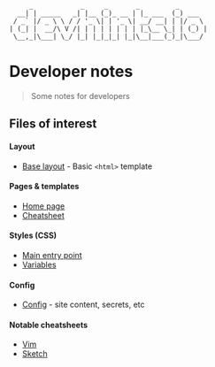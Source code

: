 ```
     _            _     _       _         _
  __| | _____   _| |__ (_)_ __ | |_ ___  (_) ___
 / _` |/ _ \ \ / / '_ \| | '_ \| __/ __| | |/ _ \
| (_| |  __/\ V /| | | | | | | | |_\__ \_| | (_) |
 \__,_|\___| \_/ |_| |_|_|_| |_|\__|___(_)_|\___/
```

# Developer notes

> Some notes for developers

## Files of interest

#### Layout

- [Base layout](src/layouts/index.js) - Basic `<html>` template

#### Pages & templates

- [Home page](src/pages/index.js)
- [Cheatsheet](src/templates/SheetTemplate.js)

#### Styles (CSS)

- [Main entry point](src/styles/index.css)
- [Variables](src/styles/variables.css)

#### Config

- [Config](config.js) - site content, secrets, etc

#### Notable cheatsheets

- [Vim](sheets/vim.md)
- [Sketch](sheets/sketch.md)
